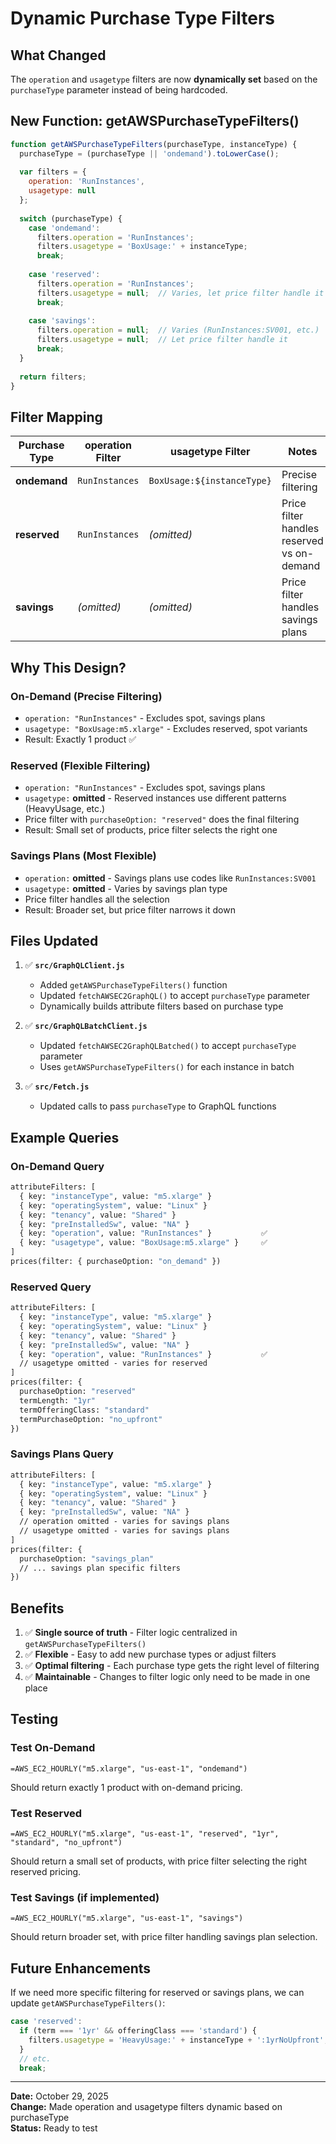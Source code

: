 # Dynamic Purchase Type Filters

## What Changed

The `operation` and `usagetype` filters are now **dynamically set** based on the `purchaseType` parameter instead of being hardcoded.

## New Function: getAWSPurchaseTypeFilters()

```javascript
function getAWSPurchaseTypeFilters(purchaseType, instanceType) {
  purchaseType = (purchaseType || 'ondemand').toLowerCase();
  
  var filters = {
    operation: 'RunInstances',
    usagetype: null
  };
  
  switch (purchaseType) {
    case 'ondemand':
      filters.operation = 'RunInstances';
      filters.usagetype = 'BoxUsage:' + instanceType;
      break;
      
    case 'reserved':
      filters.operation = 'RunInstances';
      filters.usagetype = null;  // Varies, let price filter handle it
      break;
      
    case 'savings':
      filters.operation = null;  // Varies (RunInstances:SV001, etc.)
      filters.usagetype = null;  // Let price filter handle it
      break;
  }
  
  return filters;
}
```

## Filter Mapping

| Purchase Type | operation Filter | usagetype Filter | Notes |
|--------------|------------------|------------------|-------|
| **ondemand** | `RunInstances` | `BoxUsage:${instanceType}` | Precise filtering |
| **reserved** | `RunInstances` | _(omitted)_ | Price filter handles reserved vs on-demand |
| **savings** | _(omitted)_ | _(omitted)_ | Price filter handles savings plans |

## Why This Design?

### On-Demand (Precise Filtering)
- `operation: "RunInstances"` - Excludes spot, savings plans
- `usagetype: "BoxUsage:m5.xlarge"` - Excludes reserved, spot variants
- Result: Exactly 1 product ✅

### Reserved (Flexible Filtering)
- `operation: "RunInstances"` - Excludes spot, savings plans
- `usagetype:` **omitted** - Reserved instances use different patterns (HeavyUsage, etc.)
- Price filter with `purchaseOption: "reserved"` does the final filtering
- Result: Small set of products, price filter selects the right one

### Savings Plans (Most Flexible)
- `operation:` **omitted** - Savings plans use codes like `RunInstances:SV001`
- `usagetype:` **omitted** - Varies by savings plan type
- Price filter handles all the selection
- Result: Broader set, but price filter narrows it down

## Files Updated

1. ✅ **`src/GraphQLClient.js`**
   - Added `getAWSPurchaseTypeFilters()` function
   - Updated `fetchAWSEC2GraphQL()` to accept `purchaseType` parameter
   - Dynamically builds attribute filters based on purchase type

2. ✅ **`src/GraphQLBatchClient.js`**
   - Updated `fetchAWSEC2GraphQLBatched()` to accept `purchaseType` parameter
   - Uses `getAWSPurchaseTypeFilters()` for each instance in batch

3. ✅ **`src/Fetch.js`**
   - Updated calls to pass `purchaseType` to GraphQL functions

## Example Queries

### On-Demand Query
```graphql
attributeFilters: [
  { key: "instanceType", value: "m5.xlarge" }
  { key: "operatingSystem", value: "Linux" }
  { key: "tenancy", value: "Shared" }
  { key: "preInstalledSw", value: "NA" }
  { key: "operation", value: "RunInstances" }           ✅
  { key: "usagetype", value: "BoxUsage:m5.xlarge" }     ✅
]
prices(filter: { purchaseOption: "on_demand" })
```

### Reserved Query
```graphql
attributeFilters: [
  { key: "instanceType", value: "m5.xlarge" }
  { key: "operatingSystem", value: "Linux" }
  { key: "tenancy", value: "Shared" }
  { key: "preInstalledSw", value: "NA" }
  { key: "operation", value: "RunInstances" }           ✅
  // usagetype omitted - varies for reserved
]
prices(filter: { 
  purchaseOption: "reserved"
  termLength: "1yr"
  termOfferingClass: "standard"
  termPurchaseOption: "no_upfront"
})
```

### Savings Plans Query
```graphql
attributeFilters: [
  { key: "instanceType", value: "m5.xlarge" }
  { key: "operatingSystem", value: "Linux" }
  { key: "tenancy", value: "Shared" }
  { key: "preInstalledSw", value: "NA" }
  // operation omitted - varies for savings plans
  // usagetype omitted - varies for savings plans
]
prices(filter: { 
  purchaseOption: "savings_plan"
  // ... savings plan specific filters
})
```

## Benefits

1. ✅ **Single source of truth** - Filter logic centralized in `getAWSPurchaseTypeFilters()`
2. ✅ **Flexible** - Easy to add new purchase types or adjust filters
3. ✅ **Optimal filtering** - Each purchase type gets the right level of filtering
4. ✅ **Maintainable** - Changes to filter logic only need to be made in one place

## Testing

### Test On-Demand
```
=AWS_EC2_HOURLY("m5.xlarge", "us-east-1", "ondemand")
```
Should return exactly 1 product with on-demand pricing.

### Test Reserved
```
=AWS_EC2_HOURLY("m5.xlarge", "us-east-1", "reserved", "1yr", "standard", "no_upfront")
```
Should return a small set of products, with price filter selecting the right reserved pricing.

### Test Savings (if implemented)
```
=AWS_EC2_HOURLY("m5.xlarge", "us-east-1", "savings")
```
Should return broader set, with price filter handling savings plan selection.

## Future Enhancements

If we need more specific filtering for reserved or savings plans, we can update `getAWSPurchaseTypeFilters()`:

```javascript
case 'reserved':
  if (term === '1yr' && offeringClass === 'standard') {
    filters.usagetype = 'HeavyUsage:' + instanceType + ':1yrNoUpfront';
  }
  // etc.
  break;
```

---

**Date:** October 29, 2025  
**Change:** Made operation and usagetype filters dynamic based on purchaseType  
**Status:** Ready to test

